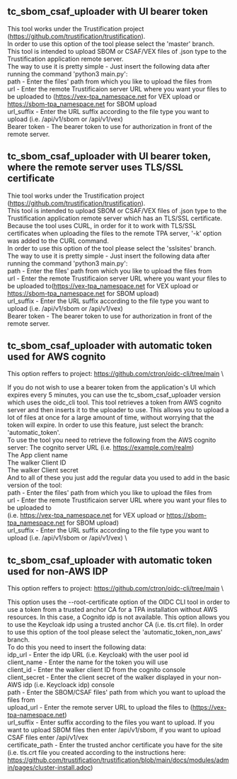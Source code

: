 tc_sbom_csaf_uploader with UI bearer token
-------------------------------------------
This tool works under the Trustification project (https://github.com/trustification/trustification). \
In order to use this option of the tool please select the 'master' branch. \
This tool is intended to upload SBOM or CSAF/VEX files of .json type to the Trustification application remote server. \
The way to use it is pretty simple - Just insert the following data after running the command 'python3 main.py': \
path - Enter the files' path from which you like to upload the files from \
url - Enter the remote Trustificaion server URL where you want your files to be uploaded to (https://vex-tpa_namespace.net for VEX upload or https://sbom-tpa_namespace.net for SBOM upload \
url_suffix - Enter the URL suffix according to the file type you want to upload (i.e. /api/v1/sbom or /api/v1/vex) \
Bearer token - The bearer token to use for authorization in front of the remote server.

tc_sbom_csaf_uploader with UI bearer token, where the remote server uses TLS/SSL certificate
---------------------------------------------------------------------------------------------
Thie tool works under the Trustification project (https://github.com/trustification/trustification). \
This tool is intended to upload SBOM or CSAF/VEX files of .json type to the Trustification application remote server which has an TLS/SSL certificate. \
Because the tool uses CURL, in order for it to work with TLS/SSL certificates when uploading the files to the remote TPA server, '-k' option was added to the CURL command. \
In order to use this option of the tool please select the 'sslsites' branch. \
The way to use it is pretty simple - Just insert the following data after running the command 'python3 main.py': \
path - Enter the files' path from which you like to upload the files from \
url - Enter the remote Trustificaion server URL where you want your files to be uploaded to(https://vex-tpa_namespace.net for VEX upload or https://sbom-tpa_namespace.net for SBOM upload) \
url_suffix - Enter the URL suffix according to the file type you want to upload (i.e. /api/v1/sbom or /api/v1/vex) \
Bearer token - The bearer token to use for authorization in front of the remote server.

tc_sbom_csaf_uploader with automatic token used for AWS cognito
----------------------------------------------------------------
This option reffers to project: https://github.com/ctron/oidc-cli/tree/main \

If you do not wish to use a bearer token from the application's UI which expires every 5 minutes, you can use the tc_sbom_csaf_uploader version which uses the oidc_cli tool. This tool retrieves a token from AWS cognito server and then inserts it to the uploader to use. This allows you to upload a lot of files at once for a large amount of time, without worrying that the token will expire. In order to use this feature, just select the branch: 'automatic_token'. \
To use the tool you need to retrieve the following from the AWS cognito server: The cognito server URL (i.e. https://example.com/realm) \
The App client name \
The walker Client ID \
The walker Client secret \
And to all of these you just add the regular data you used to add in the basic version of the tool: \
path - Enter the files' path from which you like to upload the files from \
url - Enter the remote Trustificaion server URL where you want your files to be uploaded to \
(i.e. https://vex-tpa_namespace.net for VEX upload or https://sbom-tpa_namespace.net for SBOM upload) \
url_suffix - Enter the URL suffix according to the file type you want to upload (i.e. /api/v1/sbom or /api/v1/vex) \

tc_sbom_csaf_uploader with automatic token used for non-AWS IDP
----------------------------------------------------------------
This option reffers to project: https://github.com/ctron/oidc-cli/tree/main \

This option uses the --root-certificate option of the OIDC CLI tool in order to use a token from a trusted anchor CA for a TPA installation without AWS resources. In this case, a Cognito idp is not available. This option allows you to use the Keycloak idp using a trusted anchor CA (i.e. tls.crt file). In order to use this option of the tool please select the 'automatic_token_non_aws' branch. \
To do this you need to insert the following data: \
idp_url - Enter the idp URL (i.e. Keycloak) with the user pool id \
client_name - Enter the name for the token you will use \
client_id - Enter the walker client ID from the cognito console \
client_secret - Enter the client secret of the walker displayed in your non-AWS idp (i.e. Keycloack idp) console \
path - Enter the SBOM/CSAF files' path from which you want to upload the files from \
upload_url - Enter the remote server URL to upload the files to (https://vex-tpa-namespace.net) \
url_suffix - Enter suffix according to the files you want to upload. If you want to upload SBOM files then enter /api/v1/sbom, if you want to upload CSAF files enter /api/v1/vex \
certificate_path - Enter the trusted anchor certificate you have for the site (i.e. tls.crt file you created according to the instructions here: https://github.com/trustification/trustification/blob/main/docs/modules/admin/pages/cluster-install.adoc)

